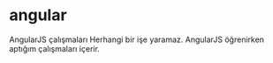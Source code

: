 # angular
AngularJS çalışmaları
Herhangi bir işe yaramaz. AngularJS öğrenirken aptığım çalışmaları içerir.
